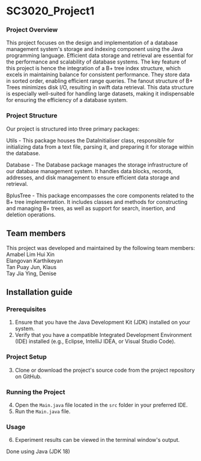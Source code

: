 # SC3020_Project1
### Project Overview 
This project focuses on the design and implementation of a database management system's storage and indexing component using the Java programming language. Efficient data storage and retrieval are essential for the performance and scalability of database systems. The key feature of this project is hence the integration of a B+ tree index structure, which excels in maintaining balance for consistent performance. They store data in sorted order, enabling efficient range queries. The fanout structure of B+ Trees minimizes disk I/O, resulting in swift data retrieval. This data structure is especially well-suited for handling large datasets, making it indispensable for ensuring the efficiency of a database system.

### Project Structure 
Our project is structured into three primary packages:

Utils - This package houses the DataInitialiser class, responsible for initializing data from a text file, parsing it, and preparing it for storage within the database.

Database - The Database package manages the storage infrastructure of our database management system. It handles data blocks, records, addresses, and disk management to ensure efficient data storage and retrieval.

BplusTree - This package encompasses the core components related to the B+ tree implementation. It includes classes and methods for constructing and managing B+ trees, as well as support for search, insertion, and deletion operations.

## Team members
This project was developed and maintained by the following team members:  
Amabel Lim Hui Xin   
Elangovan Karthikeyan   
Tan Puay Jun, Klaus  
Tay Jia Ying, Denise   

## Installation guide
### Prerequisites
1. Ensure that you have the Java Development Kit (JDK) installed on your system.
2. Verify that you have a compatible Integrated Development Environment (IDE) installed (e.g., Eclipse, IntelliJ IDEA, or Visual Studio Code).

### Project Setup
3. Clone or download the project's source code from the project repository on GitHub.

### Running the Project
4. Open the `Main.java` file located in the `src` folder in your preferred IDE.
5. Run the `Main.java` file.

### Usage
6. Experiment results can be viewed in the terminal window's output.



Done using Java (JDK 18)
